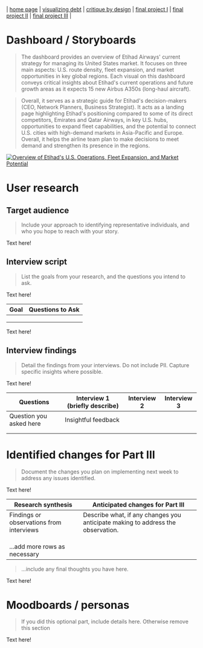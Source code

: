 | [home page](https://cmustudent.github.io/tswd-portfolio-templates/) | [visualizing debt](visualizing-government-debt) | [critique by design](critique-by-design) | [final project I](final-project-part-one) | [final project II](final-project-part-two) | [final project III](final-project-part-three) |

# Dashboard / Storyboards
> The dashboard provides an overview of Etihad Airways' current strategy for managing its United States market. It focuses on three main aspects: U.S. route density, fleet expansion, and market opportunities in key global regions. Each visual on this dashboard conveys critical insights about Etihad's current operations and future growth areas as it expects 15 new Airbus A350s (long-haul aircraft).

> Overall, it serves as a strategic guide for Etihad's decision-makers (CEO, Network Planners, Business Strategist). It acts as a landing page highlighting Etihad's positioning compared to some of its direct competitors, Emirates and Qatar Airways, in key U.S. hubs, opportunities to expand fleet capabilities, and the potential to connect U.S. cities with high-demand markets in Asia-Pacific and Europe. Overall, it helps the airline team plan to make decisions to meet demand and strengthen its presence in the regions.

<div class='tableauPlaceholder' id='viz1728005253760' style='position: relative'>
  <noscript>
    <a href='#'>
      <img alt='Overview of Etihad&#39;s U.S. Operations, Fleet Expansion, and Market Potential ' src='https:&#47;&#47;public.tableau.com&#47;static&#47;images&#47;Fi&#47;FinalProject_17280005525260&#47;OverviewofEtihadsU_S_OperationsFleetExpansionandMarketPotential&#47;1_rss.png' style='border: none' />
    </a>
  </noscript>
  <object class='tableauViz'  style='display:none;'>
    <param name='host_url' value='https%3A%2F%2Fpublic.tableau.com%2F' /> 
    <param name='embed_code_version' value='3' /> 
    <param name='site_root' value='' />
    <param name='name' value='FinalProject_17280005525260&#47;OverviewofEtihadsU_S_OperationsFleetExpansionandMarketPotential' />
    <param name='tabs' value='no' />
    <param name='toolbar' value='yes' />
    <param name='static_image' value='https:&#47;&#47;public.tableau.com&#47;static&#47;images&#47;Fi&#47;FinalProject_17280005525260&#47;OverviewofEtihadsU_S_OperationsFleetExpansionandMarketPotential&#47;1.png' /> 
    <param name='animate_transition' value='yes' />
    <param name='display_static_image' value='yes' />
    <param name='display_spinner' value='yes' />
    <param name='display_overlay' value='yes' />
    <param name='display_count' value='yes' />
    <param name='language' value='en-US' />
    <param name='filter' value='publish=yes' />
  </object>
</div>                
<script type='text/javascript'>                    
  var divElement = document.getElementById('viz1728005253760');                    
  var vizElement = divElement.getElementsByTagName('object')[0];                    
  if ( divElement.offsetWidth > 800 ) { vizElement.style.width='1000px';vizElement.style.height='827px';} 
  else if ( divElement.offsetWidth > 500 ) { vizElement.style.width='1000px';vizElement.style.height='827px';} 
  else { vizElement.style.width='100%';vizElement.style.height='1027px';}                     
  var scriptElement = document.createElement('script');                    
  scriptElement.src = 'https://public.tableau.com/javascripts/api/viz_v1.js';                    vizElement.parentNode.insertBefore(scriptElement, vizElement);                
</script>

# User research 

## Target audience
> Include your approach to identifying representative individuals, and who you hope to reach with your story. 

Text here!

## Interview script
> List the goals from your research, and the questions you intend to ask. 

Text here!

| Goal | Questions to Ask |
|------|------------------|
|      |                  |
|      |                  |
|      |                  |


Text here!

## Interview findings
> Detail the findings from your interviews.  Do not include PII.  Capture specific insights where possible.

Text here!

| Questions               | Interview 1 (briefly describe) | Interview 2 | Interview 3 |
|-------------------------|--------------------------------|-------------|-------------|
| Question you asked here | Insightful feedback            |             |             |
|                         |                                |             |             |
|                         |                                |             |             |


# Identified changes for Part III
> Document the changes you plan on implementing next week to address any issues identified.  

Text here!

| Research synthesis                       | Anticipated changes for Part III                                                |
|------------------------------------------|---------------------------------------------------------------------------------|
| Findings or observations from interviews | Describe what, if any changes you anticipate making to address the observation. |
|                                          |                                                                                 |
|                                          |                                                                                 |
|                                          |                                                                                 |
| ...add more rows as necessary            |                                                                                 |

> ...include any final thoughts you have here. 

Text here!

# Moodboards / personas
> If you did this optional part, include details here.  Otherwise remove this section

Text here!

